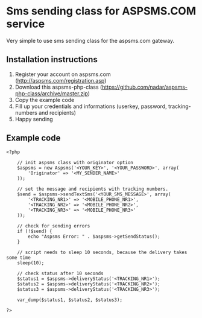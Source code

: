 Sms sending class for ASPSMS.COM service
================

Very simple to use sms sending class for the aspsms.com gateway.

Installation instructions
-------------------------

1. Register your account on aspsms.com (http://aspsms.com/registration.asp)
2. Download this aspsms-php-class (https://github.com/nadar/aspsms-php-class/archive/master.zip)
3. Copy the example code
4. Fill up your credentials and informations (userkey, password, tracking-numbers and recipients)
5. Happy sending

Example code
------------

	<?php

		// init aspsms class with originator option
		$aspsms = new Aspsms('<YOUR_KEY>', '<YOUR_PASSWORD>', array(
    		'Originator' => '<MY_SENDER_NAME>'
		));

		// set the message and recipients with tracking numbers.
		$send = $aspsms->sendTextSms('<YOUR_SMS_MESSAGE>', array(
    		'<TRACKING_NR1>' => '<MOBILE_PHONE_NR1>',
			'<TRACKING_NR2>' => '<MOBILE_PHONE_NR2>',
    		'<TRACKING_NR3>' => '<MOBILE_PHONE_NR3>'
		));

		// check for sending errors
		if (!$send) {
    		echo "Aspsms Error: " . $aspsms->getSendStatus();
		}

		// script needs to sleep 10 seconds, because the delivery takes some time
		sleep(10);

		// check status after 10 seconds
		$status1 = $aspsms->deliveryStatus('<TRACKING_NR1>');
		$status2 = $aspsms->deliveryStatus('<TRACKING_NR2>');
		$status3 = $aspsms->deliveryStatus('<TRACKING_NR3>');

		var_dump($status1, $status2, $status3);

	?>
